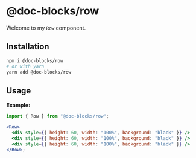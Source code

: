 # @doc-blocks/row

Welcome to my `Row` component.

## Installation

```sh
npm i @doc-blocks/row
# or with yarn
yarn add @doc-blocks/row
```

## Usage

**Example:**

```jsx
import { Row } from "@doc-blocks/row";

<Row>
  <div style={{ height: 60, width: "100%", background: "black" }} />
  <div style={{ height: 60, width: "100%", background: "black" }} />
  <div style={{ height: 60, width: "100%", background: "black" }} />
</Row>;
```
